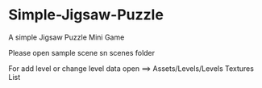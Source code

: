 # Simple-Jigsaw-Puzzle
 A simple Jigsaw Puzzle Mini Game
 
 Please open sample scene sn scenes folder
 
 For add level or change level data open ==> Assets/Levels/Levels Textures List
